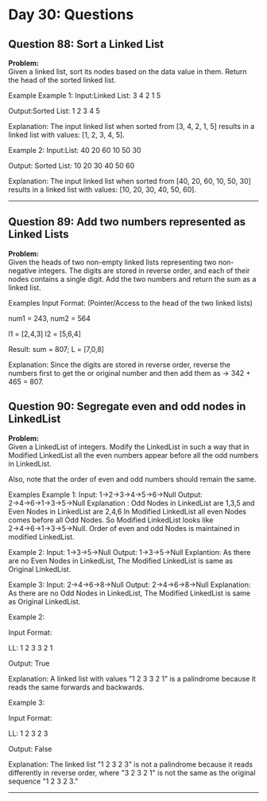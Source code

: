 # Day 30: Questions

## Question 88: Sort a Linked List

**Problem:**  
Given a linked list, sort its nodes based on the data value in them. Return the head of the sorted linked list.

Example
Example 1:
Input:Linked List: 3 4 2 1 5

Output:Sorted List: 1 2 3 4 5

Explanation: The input linked list when sorted from [3, 4, 2, 1, 5] results in a linked list with values: [1, 2, 3, 4, 5].

Example 2:
Input:List: 40 20 60 10 50 30

Output: Sorted List: 10 20 30 40 50 60

Explanation: The input linked list when sorted from [40, 20, 60, 10, 50, 30] results in a linked list with values: [10, 20, 30, 40, 50, 60].

---

## Question 89: Add two numbers represented as Linked Lists

**Problem:**  
Given the heads of two non-empty linked lists representing two non-negative integers. The digits are stored in reverse order, and each of their nodes contains a single digit. Add the two numbers and return the sum as a linked list.

Examples
Input Format:
(Pointer/Access to the head of the two linked lists)

num1 = 243, num2 = 564

l1 = [2,4,3]
l2 = [5,6,4]

Result: sum = 807; L = [7,0,8]

Explanation: Since the digits are stored in reverse order, reverse the numbers first to get the or original number and then add them as → 342 + 465 = 807.

## Question 90: Segregate even and odd nodes in LinkedList

**Problem:**  
Given a LinkedList of integers. Modify the LinkedList in such a way that in Modified LinkedList all the even numbers appear before all the odd numbers in LinkedList.

Also, note that the order of even and odd numbers should remain the same.

Examples
Example 1:
Input: 1→2→3→4→5→6→Null
Output: 2→4→6→1→3→5→Null
Explanation :
Odd Nodes in LinkedList are 1,3,5 and
Even Nodes in LinkedList are 2,4,6
In Modified LinkedList all even Nodes comes before
all Odd Nodes. So Modified LinkedList looks like
2→4→6→1→3→5→Null. Order of even and odd Nodes is
maintained in modified LinkedList.

Example 2:
Input: 1→3→5→Null
Output: 1→3→5→Null
Explantion: As there are no Even Nodes in LinkedList,
The Modified LinkedList is same as Original LinkedList.

Example 3:
Input: 2→4→6→8→Null
Output: 2→4→6→8→Null
Explanation: As there are no Odd Nodes in LinkedList,
The Modified LinkedList is same as Original LinkedList.

Example 2:

Input Format:

LL: 1 2 3 3 2 1

Output: True

Explanation: A linked list with values "1 2 3 3 2 1" is a palindrome because it reads the same forwards and backwards.

Example 3:

Input Format:

LL: 1 2 3 2 3

Output: False

Explanation: The linked list "1 2 3 2 3" is not a palindrome because it reads differently in reverse order, where "3 2 3 2 1" is not the same as the original sequence "1 2 3 2 3."

---
